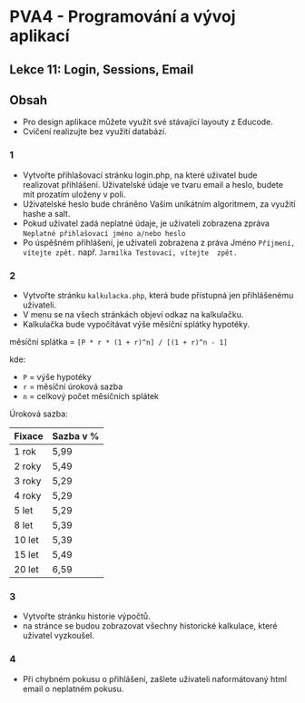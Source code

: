 # PVA4 - Programování a vývoj aplikací
## Lekce 11: Login, Sessions, Email


## Obsah

- Pro design aplikace můžete využít své stávající layouty z Educode.
- Cvičení realizujte bez využití databází.

### 1
- Vytvořte přihlašovací stránku login.php, na které uživatel bude realizovat přihlášení. Uživatelské údaje ve tvaru email a heslo, budete mít prozatím uloženy v poli.
- Uživatelské heslo bude chráněno Vašim uníkátním algoritmem, za využití hashe a salt.
- Pokud uživatel zadá neplatné údaje, je uživateli zobrazena zpráva `Neplatné přihlašovací jméno a/nebo heslo`
- Po úspěšném přihlášení, je uživateli zobrazena z práva Jméno `Příjmení, vítejte zpět.` např. `Jarmilka Testovací, vítejte  zpět.`

### 2
- Vytvořte stránku `kalkulacka.php`, která bude přístupná jen přihlášenému uživateli.
- V menu se na všech stránkách objeví odkaz na kalkulačku.
- Kalkulačka bude vypočítávat výše měsíční splátky hypotéky.


měsíční splátka = `[P * r * (1 + r)^n] / [(1 + r)^n - 1]`

kde:

- `P` = výše hypotéky
- `r` = měsíční úroková sazba
- `n` = celkový počet měsíčních splátek


Úroková sazba:

|Fixace|Sazba v %|
|------|---------|
|1 rok|5,99|
|2 roky|5,49|
|3 roky|5,29|
|4 roky|5,29|
|5 let|5,29|
|8 let|5,39|
|10 let|5,39|
|15 let|5,49|
|20 let|6,59|

### 3
- Vytvořte stránku historie výpočtů.
- na stránce se budou zobrazovat všechny historické kalkulace, které uživatel vyzkoušel.

### 4
- Při chybném pokusu o přihlášení, zašlete uživateli naformátovaný html email o neplatném pokusu.
